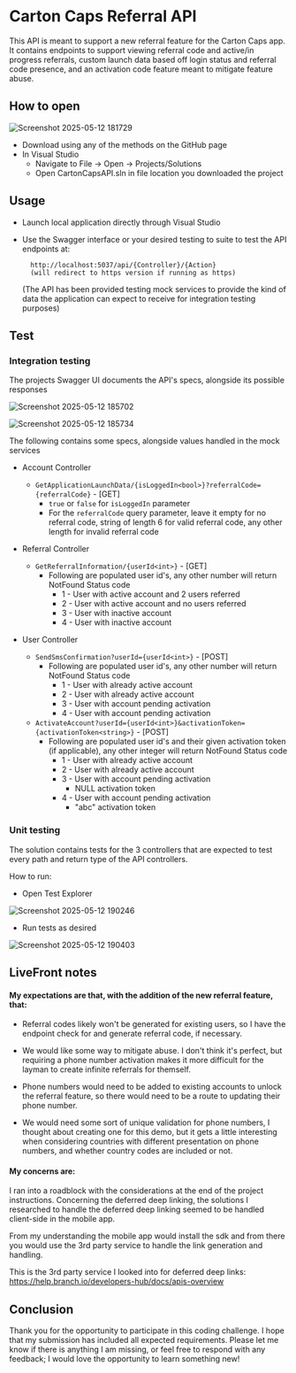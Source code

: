 
# Carton Caps Referral API

This API is meant to support a new referral feature for the Carton Caps app. It contains endpoints to support viewing referral code and active/in progress referrals, custom launch data based off login status and referral code presence, and an activation code feature meant to mitigate feature abuse.

## How to open

![Screenshot 2025-05-12 181729](https://github.com/user-attachments/assets/b5ca3860-173d-4c1c-b68b-faa99e6fe2d7)

- Download using any of the methods on the GitHub page
- In Visual Studio
    - Navigate to File -> Open -> Projects/Solutions
    - Open CartonCapsAPI.sln in file location you downloaded the project

## Usage

- Launch local application directly through Visual Studio

- Use the Swagger interface or your desired testing to suite to test the API endpoints at:
    
    
        http://localhost:5037/api/{Controller}/{Action}
        (will redirect to https version if running as https)
    
    (The API has been provided testing mock services to provide the kind of data the application can expect to receive for integration testing purposes)

## Test

### Integration testing

The projects Swagger UI documents the API's specs, alongside its possible responses

![Screenshot 2025-05-12 185702](https://github.com/user-attachments/assets/e8aa5ec7-4571-4d7a-a6dd-eaa187d57127)

![Screenshot 2025-05-12 185734](https://github.com/user-attachments/assets/2ae860c0-991c-4ee9-88ac-49457325932c)


The following contains some specs, alongside values handled in the mock services

- Account Controller
    - `GetApplicationLaunchData/{isLoggedIn<bool>}?referralCode={referralCode}` - [GET]
        - `true` or `false` for `isLoggedIn` parameter
        - For the `referralCode` query parameter, leave it empty for no referral code, string of length 6 for valid referral code, any other length for invalid referral code

- Referral Controller
    - `GetReferralInformation/{userId<int>}` - [GET]
        - Following are populated user id's, any other number will return NotFound Status code
            - 1 - User with active account and 2 users referred
            - 2 - User with active account and no users referred
            - 3 - User with inactive account
            - 4 - User with inactive account

- User Controller
    - `SendSmsConfirmation?userId={userId<int>}` - [POST]
        - Following are populated user id's, any other number will return NotFound Status code
            - 1 - User with already active account
            - 2 - User with already active account
            - 3 - User with account pending activation
            - 4 - User with account pending activation
    - `ActivateAccount?userId={userId<int>}&activationToken={activationToken<string>}` - [POST]
        - Following are populated user id's and their given activation token (if applicable), any other integer will return NotFound Status code
            - 1 - User with already active account
            - 2 - User with already active account
            - 3 - User with account pending activation
                - NULL activation token
            - 4 - User with account pending activation
                - "abc" activation token

### Unit testing

The solution contains tests for the 3 controllers that are expected to test every path and return type of the API controllers.

How to run:

- Open Test Explorer

![Screenshot 2025-05-12 190246](https://github.com/user-attachments/assets/0617e744-3a62-4ddb-ba12-7831300d2f61)

- Run tests as desired

![Screenshot 2025-05-12 190403](https://github.com/user-attachments/assets/86cabd28-bb65-4dce-a65c-d2f50d3f8c94)

## LiveFront notes

#### My expectations are that, with the addition of the new referral feature, that:

- Referral codes likely won't be generated for existing users, so I have the endpoint check for and generate referral code, if necessary.

- We would like some way to mitigate abuse. I don't think it's perfect, but requiring a phone number activation makes it more difficult for the layman to create infinite referrals for themself.

- Phone numbers would need to be added to existing accounts to unlock the referral feature, so there would need to be a route to updating their phone number.

- We would need some sort of unique validation for phone numbers, I thought about creating one for this demo, but it gets a little interesting when considering countries with different presentation on phone numbers, and whether country codes are included or not.

#### My concerns are:

I ran into a roadblock with the considerations at the end of the project instructions. Concerning the deferred deep linking, the solutions I researched to handle the deferred deep linking seemed to be handled client-side in the mobile app.

From my understanding the mobile app would install the sdk and from there you would use the 3rd party service to handle the link generation and handling.

This is the 3rd party service I looked into for deferred deep links: https://help.branch.io/developers-hub/docs/apis-overview


## Conclusion

Thank you for the opportunity to participate in this coding challenge. I hope that my submission has included all expected requirements. Please let me know if there is anything I am missing, or feel free to respond with any feedback; I would love the opportunity to learn something new!
